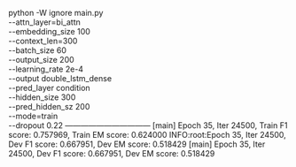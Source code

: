 python  -W ignore main.py \
            --attn_layer=bi_attn\
            --embedding_size 100\
            --context_len=300\
            --batch_size 60\
            --output_size 200\
            --learning_rate 2e-4\
            --output double_lstm_dense\
                --pred_layer condition\
            --hidden_size 300\
            --pred_hidden_sz 200\
            --mode=train\
            --dropout 0.22
———————————
[main] Epoch 35, Iter 24500, Train F1 score: 0.757969,                            Train EM score: 0.624000
INFO:root:Epoch 35, Iter 24500, Dev F1 score: 0.667951,                            Dev EM score: 0.518429
[main] Epoch 35, Iter 24500, Dev F1 score: 0.667951,                            Dev EM score: 0.518429
